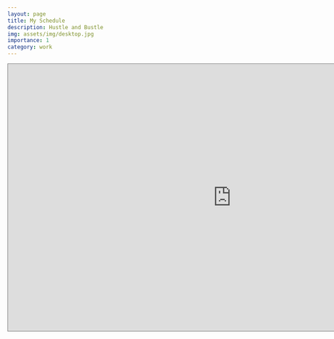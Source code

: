 ```yaml
---
layout: page
title: My Schedule
description: Hustle and Bustle
img: assets/img/desktop.jpg
importance: 1
category: work
---
```


<div class="row">
    <div class="col-sm mt-3 mt-md-0">
        <iframe src="https://calendar.google.com/calendar/embed?height=600&wkst=1&ctz=Asia%2FSingapore&bgcolor=%23ffffff&src=YWExMTVhOTdmZTVkZjhmYjIxMzdiY2MxMjI2MmFkODI1OGFkMWYxODRmMzU3NzgyMmE1ZGI0Mjc2YmEwZGJlOUBncm91cC5jYWxlbmRhci5nb29nbGUuY29t&src=ZW4uY2hpbmEjaG9saWRheUBncm91cC52LmNhbGVuZGFyLmdvb2dsZS5jb20&src=ZW4uc2luZ2Fwb3JlI2hvbGlkYXlAZ3JvdXAudi5jYWxlbmRhci5nb29nbGUuY29t&src=Z3IwY2l0a3NpMjQ5b3RhbGxuYWVjY2ZhamxlNmlkMm1AaW1wb3J0LmNhbGVuZGFyLmdvb2dsZS5jb20&color=%237CB342&color=%237CB342&color=%234285F4&color=%238E24AA" style="border:solid 1px #777" width="1000" height="600" frameborder="0" scrolling="no"></iframe>
    </div>
</div>


